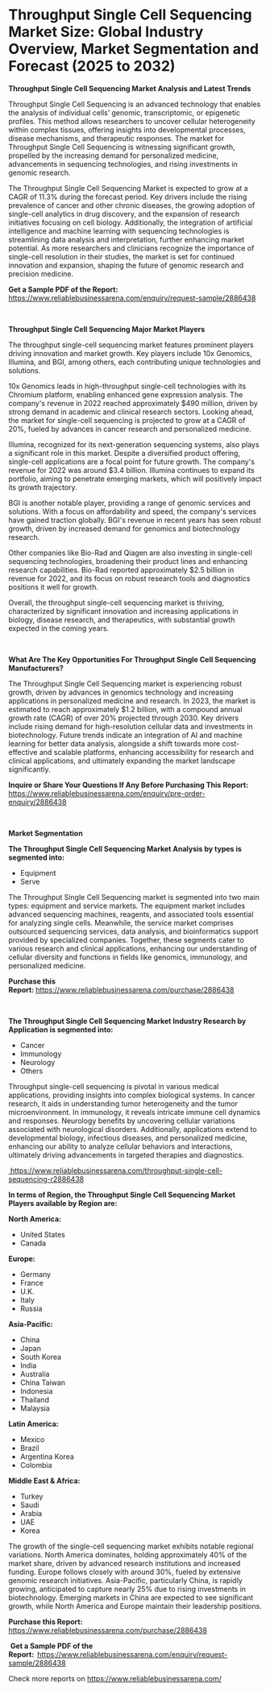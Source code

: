 <p><h1>Throughput Single Cell Sequencing Market Size: Global Industry Overview, Market Segmentation and Forecast (2025 to 2032)</h1></p><p><strong>Throughput Single Cell Sequencing Market Analysis and Latest Trends</strong></p>
<p><p>Throughput Single Cell Sequencing is an advanced technology that enables the analysis of individual cells’ genomic, transcriptomic, or epigenetic profiles. This method allows researchers to uncover cellular heterogeneity within complex tissues, offering insights into developmental processes, disease mechanisms, and therapeutic responses. The market for Throughput Single Cell Sequencing is witnessing significant growth, propelled by the increasing demand for personalized medicine, advancements in sequencing technologies, and rising investments in genomic research. </p><p>The Throughput Single Cell Sequencing Market is expected to grow at a CAGR of 11.3% during the forecast period. Key drivers include the rising prevalence of cancer and other chronic diseases, the growing adoption of single-cell analytics in drug discovery, and the expansion of research initiatives focusing on cell biology. Additionally, the integration of artificial intelligence and machine learning with sequencing technologies is streamlining data analysis and interpretation, further enhancing market potential. As more researchers and clinicians recognize the importance of single-cell resolution in their studies, the market is set for continued innovation and expansion, shaping the future of genomic research and precision medicine.</p></p>
<p><strong>Get a Sample PDF of the Report:&nbsp;</strong> <a href="https://www.reliablebusinessarena.com/enquiry/request-sample/2886438?utm_campaign=2112&utm_medium=2&utm_source=Github&utm_content=ia&utm_term=13032025&utm_id=throughput-single-cell-sequencing">https://www.reliablebusinessarena.com/enquiry/request-sample/2886438</a></p>
<p>&nbsp;</p>
<p><strong>Throughput Single Cell Sequencing Major Market Players</strong></p>
<p><p>The throughput single-cell sequencing market features prominent players driving innovation and market growth. Key players include 10x Genomics, Illumina, and BGI, among others, each contributing unique technologies and solutions.</p><p>10x Genomics leads in high-throughput single-cell technologies with its Chromium platform, enabling enhanced gene expression analysis. The company's revenue in 2022 reached approximately $490 million, driven by strong demand in academic and clinical research sectors. Looking ahead, the market for single-cell sequencing is projected to grow at a CAGR of 20%, fueled by advances in cancer research and personalized medicine.</p><p>Illumina, recognized for its next-generation sequencing systems, also plays a significant role in this market. Despite a diversified product offering, single-cell applications are a focal point for future growth. The company's revenue for 2022 was around $3.4 billion. Illumina continues to expand its portfolio, aiming to penetrate emerging markets, which will positively impact its growth trajectory.</p><p>BGI is another notable player, providing a range of genomic services and solutions. With a focus on affordability and speed, the company's services have gained traction globally. BGI's revenue in recent years has seen robust growth, driven by increased demand for genomics and biotechnology research.</p><p>Other companies like Bio-Rad and Qiagen are also investing in single-cell sequencing technologies, broadening their product lines and enhancing research capabilities. Bio-Rad reported approximately $2.5 billion in revenue for 2022, and its focus on robust research tools and diagnostics positions it well for growth.</p><p>Overall, the throughput single-cell sequencing market is thriving, characterized by significant innovation and increasing applications in biology, disease research, and therapeutics, with substantial growth expected in the coming years.</p></p>
<p>&nbsp;</p>
<p><strong>What Are The Key Opportunities For Throughput Single Cell Sequencing Manufacturers?</strong></p>
<p><p>The Throughput Single Cell Sequencing market is experiencing robust growth, driven by advances in genomics technology and increasing applications in personalized medicine and research. In 2023, the market is estimated to reach approximately $1.2 billion, with a compound annual growth rate (CAGR) of over 20% projected through 2030. Key drivers include rising demand for high-resolution cellular data and investments in biotechnology. Future trends indicate an integration of AI and machine learning for better data analysis, alongside a shift towards more cost-effective and scalable platforms, enhancing accessibility for research and clinical applications, and ultimately expanding the market landscape significantly.</p></p>
<p><strong>Inquire or Share Your Questions If Any Before Purchasing This Report:</strong> <a href="https://www.reliablebusinessarena.com/enquiry/pre-order-enquiry/2886438?utm_campaign=2112&utm_medium=2&utm_source=Github&utm_content=ia&utm_term=13032025&utm_id=throughput-single-cell-sequencing">https://www.reliablebusinessarena.com/enquiry/pre-order-enquiry/2886438</a></p>
<p>&nbsp;</p>
<p><strong>Market Segmentation</strong></p>
<p><strong>The Throughput Single Cell Sequencing Market Analysis by types is segmented into:</strong></p>
<p><ul><li>Equipment</li><li>Serve</li></ul></p>
<p><p>The Throughput Single Cell Sequencing market is segmented into two main types: equipment and service markets. The equipment market includes advanced sequencing machines, reagents, and associated tools essential for analyzing single cells. Meanwhile, the service market comprises outsourced sequencing services, data analysis, and bioinformatics support provided by specialized companies. Together, these segments cater to various research and clinical applications, enhancing our understanding of cellular diversity and functions in fields like genomics, immunology, and personalized medicine.</p></p>
<p><strong>Purchase this Report:&nbsp;</strong><a href="https://www.reliablebusinessarena.com/purchase/2886438?utm_campaign=2112&utm_medium=2&utm_source=Github&utm_content=ia&utm_term=13032025&utm_id=throughput-single-cell-sequencing">https://www.reliablebusinessarena.com/purchase/2886438</a></p>
<p>&nbsp;</p>
<p><strong>The Throughput Single Cell Sequencing Market Industry Research by Application is segmented into:</strong></p>
<p><ul><li>Cancer</li><li>Immunology</li><li>Neurology</li><li>Others</li></ul></p>
<p><p>Throughput single-cell sequencing is pivotal in various medical applications, providing insights into complex biological systems. In cancer research, it aids in understanding tumor heterogeneity and the tumor microenvironment. In immunology, it reveals intricate immune cell dynamics and responses. Neurology benefits by uncovering cellular variations associated with neurological disorders. Additionally, applications extend to developmental biology, infectious diseases, and personalized medicine, enhancing our ability to analyze cellular behaviors and interactions, ultimately driving advancements in targeted therapies and diagnostics.</p></p>
<p><a href="https://www.reliablebusinessarena.com/throughput-single-cell-sequencing-r2886438?utm_campaign=2112&utm_medium=2&utm_source=Github&utm_content=ia&utm_term=13032025&utm_id=throughput-single-cell-sequencing">&nbsp;https://www.reliablebusinessarena.com/throughput-single-cell-sequencing-r2886438</a></p>
<p><strong>In terms of Region, the Throughput Single Cell Sequencing Market Players available by Region are:</strong></p>
<p>
    <p> <strong> North America: </strong>
        <ul>
            <li>United States</li>
            <li>Canada</li>
        </ul>
        </p> 
    <p> <strong> Europe: </strong>
        <ul>
            <li>Germany</li>
            <li>France</li>
            <li>U.K.</li>
            <li>Italy</li>
            <li>Russia</li>
        </ul>
        </p> 
    <p> <strong> Asia-Pacific: </strong>
        <ul>
            <li>China</li>
            <li>Japan</li>
            <li>South Korea</li>
            <li>India</li>
            <li>Australia</li>
            <li>China Taiwan</li>
            <li>Indonesia</li>
            <li>Thailand</li>
            <li>Malaysia</li>
        </ul>
        </p> 
    <p> <strong> Latin America: </strong>
        <ul>
            <li>Mexico</li>
            <li>Brazil</li>
            <li>Argentina Korea</li>
            <li>Colombia</li>
        </ul>
        </p> 
    <p> <strong> Middle East & Africa: </strong>
        <ul>
            <li>Turkey</li>
            <li>Saudi</li>
            <li>Arabia</li>
            <li>UAE</li>
            <li>Korea</li>
        </ul>
    </p>
    </p>
<p><p>The growth of the single-cell sequencing market exhibits notable regional variations. North America dominates, holding approximately 40% of the market share, driven by advanced research institutions and increased funding. Europe follows closely with around 30%, fueled by extensive genomic research initiatives. Asia-Pacific, particularly China, is rapidly growing, anticipated to capture nearly 25% due to rising investments in biotechnology. Emerging markets in China are expected to see significant growth, while North America and Europe maintain their leadership positions.</p></p>
<p><strong>Purchase this Report: </strong><a href="https://www.reliablebusinessarena.com/purchase/2886438?utm_campaign=2112&utm_medium=2&utm_source=Github&utm_content=ia&utm_term=13032025&utm_id=throughput-single-cell-sequencing">https://www.reliablebusinessarena.com/purchase/2886438</a></p>
<p>&nbsp;<strong>Get a Sample PDF of the Report:&nbsp;&nbsp;</strong><a href="https://www.reliablebusinessarena.com/enquiry/request-sample/2886438?utm_campaign=2112&utm_medium=2&utm_source=Github&utm_content=ia&utm_term=13032025&utm_id=throughput-single-cell-sequencing">https://www.reliablebusinessarena.com/enquiry/request-sample/2886438</a></p>
<p><strong></strong></p>
<p>Check more reports on <a href="https://www.reliablebusinessarena.com/?utm_campaign=2112&utm_medium=2&utm_source=Github&utm_content=ia&utm_term=13032025&utm_id=throughput-single-cell-sequencing">https://www.reliablebusinessarena.com/</a></p>